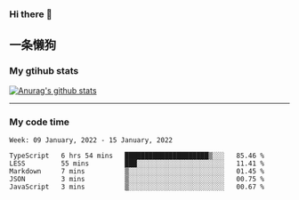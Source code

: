### Hi there 👋

## 一条懒狗
<!--
**kiss-me-quickly/kiss-me-quickly** is a ✨ _special_ ✨ repository because its `README.md` (this file) appears on your GitHub profile.

Here are some ideas to get you started:

- 🔭 I’m currently working on ...
- 🌱 I’m currently learning ...
- 👯 I’m looking to collaborate on ...
- 🤔 I’m looking for help with ...
- 💬 Ask me about ...
- 📫 How to reach me: ...
- 😄 Pronouns: ...
- ⚡ Fun fact: ...
-->


### My gtihub stats

[![Anurag's github stats](https://github-readme-stats.vercel.app/api?username=kiss-me-quickly)](https://github.com/anuraghazra/github-readme-stats)

***

### My code time

<!--START_SECTION:waka-->
```text
Week: 09 January, 2022 - 15 January, 2022

TypeScript   6 hrs 54 mins   █████████████████████▒░░░   85.46 % 
LESS         55 mins         ███░░░░░░░░░░░░░░░░░░░░░░   11.41 % 
Markdown     7 mins          ▒░░░░░░░░░░░░░░░░░░░░░░░░   01.45 % 
JSON         3 mins          ▒░░░░░░░░░░░░░░░░░░░░░░░░   00.75 % 
JavaScript   3 mins          ▒░░░░░░░░░░░░░░░░░░░░░░░░   00.67 % 
```
<!--END_SECTION:waka-->
